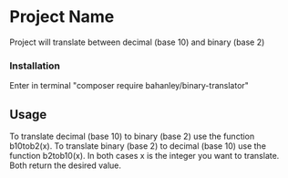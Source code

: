 # Project Name

Project will translate between decimal (base 10) and binary (base 2)

### Installation

Enter in terminal "composer require bahanley/binary-translator"

## Usage

To translate decimal (base 10) to binary (base 2) use the function b10tob2(x).
To translate binary (base 2) to decimal (base 10) use the function b2tob10(x).
In both cases x is the integer you want to translate. Both return the desired value.


